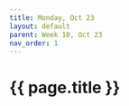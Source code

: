 ```yaml
---
title: Monday, Oct 23
layout: default
parent: Week 10, Oct 23
nav_order: 1
---
```


# {{ page.title }}

